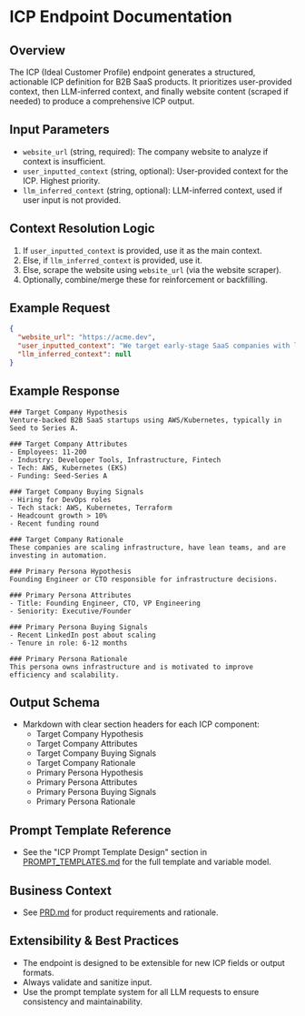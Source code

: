 # ICP Endpoint Documentation

## Overview
The ICP (Ideal Customer Profile) endpoint generates a structured, actionable ICP definition for B2B SaaS products. It prioritizes user-provided context, then LLM-inferred context, and finally website content (scraped if needed) to produce a comprehensive ICP output.

## Input Parameters
- `website_url` (string, required): The company website to analyze if context is insufficient.
- `user_inputted_context` (string, optional): User-provided context for the ICP. Highest priority.
- `llm_inferred_context` (string, optional): LLM-inferred context, used if user input is not provided.

## Context Resolution Logic
1. If `user_inputted_context` is provided, use it as the main context.
2. Else, if `llm_inferred_context` is provided, use it.
3. Else, scrape the website using `website_url` (via the website scraper).
4. Optionally, combine/merge these for reinforcement or backfilling.

## Example Request
```json
{
  "website_url": "https://acme.dev",
  "user_inputted_context": "We target early-stage SaaS companies with lean engineering teams.",
  "llm_inferred_context": null
}
```

## Example Response
```
### Target Company Hypothesis
Venture-backed B2B SaaS startups using AWS/Kubernetes, typically in Seed to Series A.

### Target Company Attributes
- Employees: 11-200
- Industry: Developer Tools, Infrastructure, Fintech
- Tech: AWS, Kubernetes (EKS)
- Funding: Seed-Series A

### Target Company Buying Signals
- Hiring for DevOps roles
- Tech stack: AWS, Kubernetes, Terraform
- Headcount growth > 10%
- Recent funding round

### Target Company Rationale
These companies are scaling infrastructure, have lean teams, and are investing in automation.

### Primary Persona Hypothesis
Founding Engineer or CTO responsible for infrastructure decisions.

### Primary Persona Attributes
- Title: Founding Engineer, CTO, VP Engineering
- Seniority: Executive/Founder

### Primary Persona Buying Signals
- Recent LinkedIn post about scaling
- Tenure in role: 6-12 months

### Primary Persona Rationale
This persona owns infrastructure and is motivated to improve efficiency and scalability.
```

## Output Schema
- Markdown with clear section headers for each ICP component:
  - Target Company Hypothesis
  - Target Company Attributes
  - Target Company Buying Signals
  - Target Company Rationale
  - Primary Persona Hypothesis
  - Primary Persona Attributes
  - Primary Persona Buying Signals
  - Primary Persona Rationale

## Prompt Template Reference
- See the "ICP Prompt Template Design" section in [PROMPT_TEMPLATES.md](../../PROMPT_TEMPLATES.md) for the full template and variable model.

## Business Context
- See [PRD.md](../../PRD.md) for product requirements and rationale.

## Extensibility & Best Practices
- The endpoint is designed to be extensible for new ICP fields or output formats.
- Always validate and sanitize input.
- Use the prompt template system for all LLM requests to ensure consistency and maintainability. 